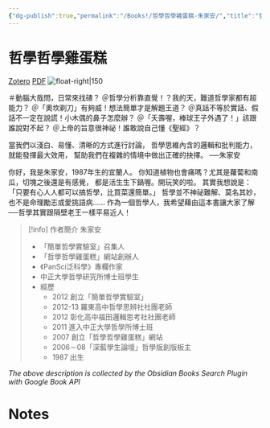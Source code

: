 ```yaml
---
{"dg-publish":true,"permalink":"/Books!/哲學哲學雞蛋糕-朱家安/","title":"哲學哲學雞蛋糕","noteIcon":"1","created":"2024-09-10T16:52:03.869+08:00","updated":"2024-09-10T17:18:48.698+08:00"}
---
```



# 哲學哲學雞蛋糕
[Zotero](zotero://select/library/items/WQDQDBQY) [PDF](zotero://open-pdf/library/items/ZI5L4NJY)
![float-right|150](http://books.google.com/books/content?id=fU17CwAAQBAJ&printsec=frontcover&img=1&zoom=1&edge=curl&source=gbs_api)

＃動腦大哉問，日常來找碴？ 
＠哲學分析靠直覺！？我的天，難道哲學家都有超能力？ 
＠「奧坎剃刀」有夠威！想法簡單才是解題王道？ 
＠真話不等於實話、假話不一定在說謊！小木偶的鼻子怎麼辦？ 
＠「夭壽喔，棒球王子外遇了！」該跟誰說對不起？ 
＠上帝的旨意很神祕！誰敢說自己懂《聖經》？ 

當我們以淺白、易懂、清晰的方式進行討論， 哲學思維內含的邏輯和批判能力，就能發揮最大效用， 幫助我們在複雜的情境中做出正確的抉擇。
──朱家安

你好，我是朱家安，1987年生的宜蘭人。 你知道植物也會痛嗎？尤其是蘿蔔和南瓜，切塊之後還是有感覺， 都是活生生下鍋喔。開玩笑的啦。 其實我想說是：「只要有心人人都可以搞哲學，比買菜還簡單。」 哲學並不神祕難解、莫名其妙，也不是命理勵志或愛挑語病...... 作為一個哲學人，我希望藉由這本書讓大家了解──哲學其實跟隔壁老王一樣平易近人！ 

> [!info] 作者簡介
> 朱家安 
> - 「簡單哲學實驗室」召集人 
> - 「哲學哲學雞蛋糕」網站創辦人 
> - 《PanSci泛科學》專欄作家 
> - 中正大學哲學研究所博士班學生 
> - 經歷 
> 	- 2012 創立「簡單哲學實驗室」 
> 	- 2012-13 羅東高中哲學思辨社社團老師 
> 	- 2012 彰化高中福田邏輯思考社社團老師 
> 	- 2011 進入中正大學哲學所博士班 
> 	- 2007 創立「哲學哲學雞蛋糕」網站 
> 	- 2006－08「深藍學生論壇」哲學版創版板主 
> 	- 1987 出生

_The above description is collected by the Obsidian Books Search Plugin with Google Book API_

# Notes

